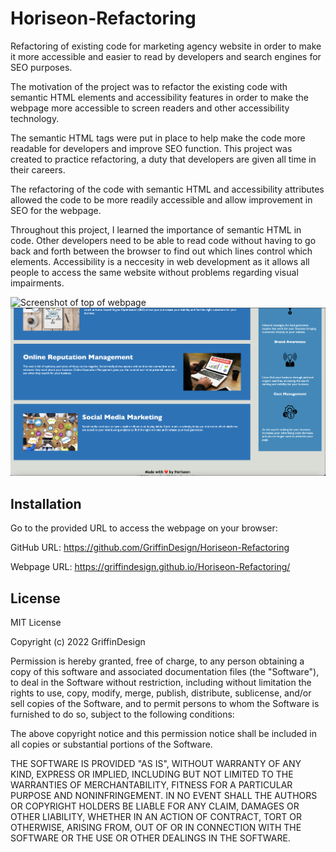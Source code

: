 # Horiseon-Refactoring

Refactoring of existing code for marketing agency website in order to make it more accessible and easier to read by developers and search engines for SEO purposes.

The motivation of the project was to refactor the existing code with semantic HTML elements and accessibility features in order to make the webpage more accessible to screen readers and other accessibility technology. 

The semantic HTML tags were put in place to help make the code more readable for developers and improve SEO function. This project was created to practice refactoring, a duty that developers are given all time in their careers. 

The refactoring of the code with semantic HTML and accessibility attributes allowed the code to be more readily accessible and allow improvement in SEO for the webpage. 

Throughout this project, I learned the importance of semantic HTML in code. Other developers need to be able to read code without having to go back and forth between the browser to find out which lines control which elements. Accessibility is a neccesity in web development as it allows all people to access the same website without problems regarding visual impairments.

<img src="./assets/images/final-webpage-top.png" alt="Screenshot of top of webpage">

<img src="./assets/images/final-webpage-bottom.png" alt="Screenshot of top of webpage">

## Installation

Go to the provided URL to access the webpage on your browser:

GitHub URL: https://github.com/GriffinDesign/Horiseon-Refactoring

Webpage URL: https://griffindesign.github.io/Horiseon-Refactoring/

## License

MIT License

Copyright (c) 2022 GriffinDesign

Permission is hereby granted, free of charge, to any person obtaining a copy
of this software and associated documentation files (the "Software"), to deal
in the Software without restriction, including without limitation the rights
to use, copy, modify, merge, publish, distribute, sublicense, and/or sell
copies of the Software, and to permit persons to whom the Software is
furnished to do so, subject to the following conditions:

The above copyright notice and this permission notice shall be included in all
copies or substantial portions of the Software.

THE SOFTWARE IS PROVIDED "AS IS", WITHOUT WARRANTY OF ANY KIND, EXPRESS OR
IMPLIED, INCLUDING BUT NOT LIMITED TO THE WARRANTIES OF MERCHANTABILITY,
FITNESS FOR A PARTICULAR PURPOSE AND NONINFRINGEMENT. IN NO EVENT SHALL THE
AUTHORS OR COPYRIGHT HOLDERS BE LIABLE FOR ANY CLAIM, DAMAGES OR OTHER
LIABILITY, WHETHER IN AN ACTION OF CONTRACT, TORT OR OTHERWISE, ARISING FROM,
OUT OF OR IN CONNECTION WITH THE SOFTWARE OR THE USE OR OTHER DEALINGS IN THE
SOFTWARE.

